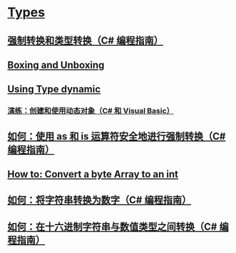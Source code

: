 # [Types](TocOutOfQuery)
## [强制转换和类型转换（C# 编程指南）](casting-and-type-conversions.md)
## [Boxing and Unboxing](TocOutOfQuery)
## [Using Type dynamic](TocOutOfQuery)
### [演练：创建和使用动态对象（C# 和 Visual Basic）](walkthrough-creating-and-using-dynamic-objects.md)
## [如何：使用 as 和 is 运算符安全地进行强制转换（C# 编程指南）](how-to-safely-cast-by-using-as-and-is-operators.md)
## [How to: Convert a byte Array to an int](TocOutOfQuery)
## [如何：将字符串转换为数字（C# 编程指南）](how-to-convert-a-string-to-a-number.md)
## [如何：在十六进制字符串与数值类型之间转换（C# 编程指南）](how-to-convert-between-hexadecimal-strings-and-numeric-types.md)
